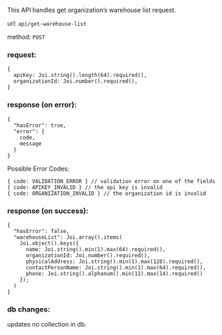 This API handles get organization’s warehouse list request.

url: `api/get-warehouse-list`

method: `POST`

### request: 
```
{
  apiKey: Joi.string().length(64).required(),
  organizationId: Joi.number().required(),
}
```

### response (on error):
```
{
  "hasError": true,
  "error": {
    code,
    message
  }
}
```
Possible Error Codes:
```
{ code: VALIDATION_ERROR } // validation error on one of the fields
{ code: APIKEY_INVALID } // the api key is invalid
{ code: ORGANIZATION_INVALID } // the organization id is invalid
```

### response (on success):
```
{
  "hasError": false,
  "warehouseList": Joi.array().items(
    Joi.object().keys({
      name: Joi.string().min(1).max(64).required(),
      organizationId: Joi.number().required(),
      physicalAddress: Joi.string().min(1).max(128).required(),
      contactPersonName: Joi.string().min(1).max(64).required(),
      phone: Joi.string().alphanum().min(11).max(14).required()
    });
  )
}
```

### db changes:
updates no collection in db.
